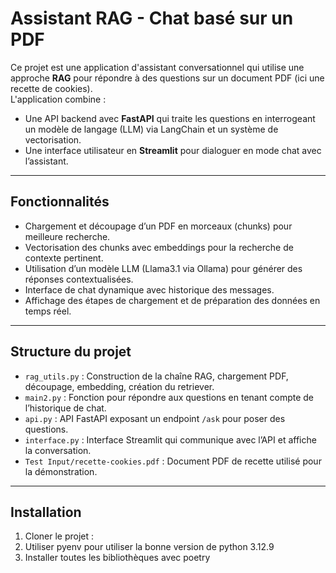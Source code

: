 # Assistant RAG - Chat basé sur un PDF

Ce projet est une application d'assistant conversationnel qui utilise une approche **RAG** pour répondre à des questions sur un document PDF (ici une recette de cookies).  
L'application combine :

- Une API backend avec **FastAPI** qui traite les questions en interrogeant un modèle de langage (LLM) via LangChain et un système de vectorisation.
- Une interface utilisateur en **Streamlit** pour dialoguer en mode chat avec l’assistant.

---

## Fonctionnalités

- Chargement et découpage d’un PDF en morceaux (chunks) pour meilleure recherche.
- Vectorisation des chunks avec embeddings pour la recherche de contexte pertinent.
- Utilisation d’un modèle LLM (Llama3.1 via Ollama) pour générer des réponses contextualisées.
- Interface de chat dynamique avec historique des messages.
- Affichage des étapes de chargement et de préparation des données en temps réel.

---

## Structure du projet

- `rag_utils.py` : Construction de la chaîne RAG, chargement PDF, découpage, embedding, création du retriever.
- `main2.py` : Fonction pour répondre aux questions en tenant compte de l’historique de chat.
- `api.py` : API FastAPI exposant un endpoint `/ask` pour poser des questions.
- `interface.py` : Interface Streamlit qui communique avec l’API et affiche la conversation.
- `Test Input/recette-cookies.pdf` : Document PDF de recette utilisé pour la démonstration.

---

## Installation

1. Cloner le projet :
2. Utiliser pyenv pour utiliser la bonne version de python 3.12.9
3. Installer toutes les bibliothèques avec poetry